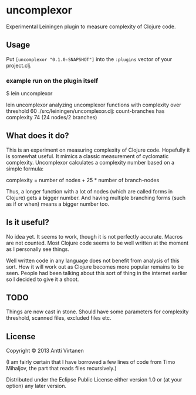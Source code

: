 # uncomplexor

Experimental Leiningen plugin to measure complexity of Clojure code.

## Usage

Put `[uncomplexor "0.1.0-SNAPSHOT"]` into the `:plugins` vector of your project.clj.

### example run on the plugin itself

$ lein uncomplexor

lein uncomplexor
analyzing  uncomplexor
functions with complexity over threshold 60
./src/leiningen/uncomplexor.clj: count-branches has complexity 74 (24 nodes/2 branches)


## What does it do?

This is an experiment on measuring complexity of Clojure code. Hopefully it is somewhat useful.  It mimics a classic measurement of cyclomatic complexity. Uncomplexor calculates a complexity number based on a simple formula:

complexity = number of nodes + 25 * number of branch-nodes

Thus, a longer function with a lot of nodes (which are called forms in Clojure) gets a bigger number. And having multiple branching forms (such as if or when) means a bigger number too. 

## Is it useful? 

No idea yet. It seems to work, though it is not perfectly accurate. Macros are not counted. 
Most Clojure code seems to be well written at the moment as I personally see things. 

Well written code in any language does not benefit from analysis of this sort. How it will work out as Clojure becomes more popular remains to be seen. People had been talking about this sort of thing in the internet earlier so I decided to give it a shoot.


## TODO

Things are now cast in stone. Should have some parameters for complexity threshold, scanned files, excluded files etc.

## License

Copyright © 2013 Antti Virtanen

(I am fairly certain that I have borrowed a few lines of code from Timo Mihaljov, the part that reads files recursively.)

Distributed under the Eclipse Public License either version 1.0 or (at
your option) any later version.
